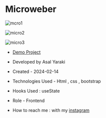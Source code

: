 # Microweber

![mcro1](https://github.com/asalyaraki/Microweber/assets/155806762/355177d8-506e-4bd6-8e05-3f751a64efb1)

![micro2](https://github.com/asalyaraki/Microweber/assets/155806762/6c7b2f5f-4389-4f4e-a257-4cfe729c1c76)

![micro3](https://github.com/asalyaraki/Microweber/assets/155806762/fc373abd-adf1-443d-bdea-fab55e61b740)

- [Demo Project]( https://asalyaraki.github.io/Microweber/)

- Developed by Asal Yaraki

- Created - 2024-02-14

- Technologies Used - Html , css , bootstrap

- Hooks Used : useState 

- Role - Frontend

- How to reach me : with my [instagram]("https://www.instagram.com/asal_yaraki_web?igsh=MXJl3ZQ==)
